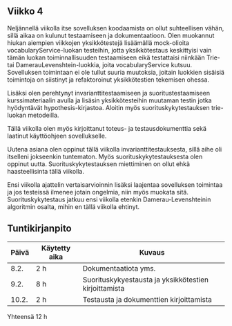 ## Viikko 4

Neljännellä viikolla itse sovelluksen koodaamista on ollut suhteellisen vähän, sillä aikaa on kulunut testaamiseen ja dokumentaatioon. Olen muokannut hiukan aiempien viikkojen yksikkötestejä lisäämällä mock-olioita vocabularyService-luokan testeihin, jotta yksikkötestaus keskittyisi vain tämän luokan toiminnallisuuden testaamiseen eikä testattaisi niinkään Trie- tai DamerauLevenshtein-luokkia, joita vocabularyService kutsuu. Sovelluksen toimintaan ei ole tullut suuria muutoksia, joitain luokkien sisäisiä toimintoja on siistinyt ja refaktoroinut yksikkötestien tekemisen ohessa.

Lisäksi olen perehtynyt invarianttitestaamiseen ja suoritustestaamiseen kurssimateriaalin avulla ja lisäsin yksikkötesteihin muutaman testin jotka hyödyntävät hypothesis-kirjastoa. Aloitin myös suorituskykytestauksen trie-luokan metodeilla.

Tällä viikolla olen myös kirjoittanut toteus- ja testausdokumenttia sekä laatinut käyttöohjeen sovellukselle.

Uutena asiana olen oppinut tällä viikolla invarianttitestauksesta, sillä aihe oli itselleni jokseenkin tuntematon. Myös suorituskykytestauksesta olen oppinut uutta. Suorituskykytestauksen miettiminen on ollut ehkä haasteellisinta tällä viikolla.

Ensi viikolla ajattelin vertaisarvioinnin lisäksi laajentaa sovelluksen toimintaa ja jos testeissä ilmenee jotain ongelmia, niin myös muokata sitä. Suorituskykytestaus jatkuu ensi viikolla etenkin Damerau-Levenshteinin algoritmin osalta, mihin en tällä viikolla ehtinyt.

## Tuntikirjanpito

| Päivä | Käytetty aika | Kuvaus |
| ----- | ------------- | ------ |
| 8.2.  | 2 h            | Dokumentaatiota yms. |
| 9.2.  | 8 h 			| Suorituskykyestausta ja yksikkötestien kirjoittamista |
| 10.2. | 2 h    | Testausta ja dokumenttien kirjoittamista  |

 Yhteensä  12 h    
